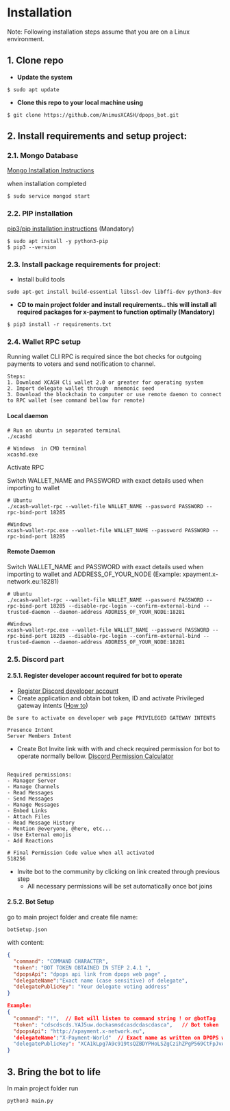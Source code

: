 
# Installation
Note: Following installation steps assume that you are on a Linux environment.

## 1. Clone repo 
- **Update the system**

```shell script
$ sudo apt update
```

- **Clone this repo to your local machine using**

```shell script
$ git clone https://github.com/AnimusXCASH/dpops_bot.git
```


## 2. Install requirements and setup project:

### 2.1. Mongo Database

[Mongo Installation Instructions](https://docs.mongodb.com/manual/tutorial/install-mongodb-on-ubuntu/)

when installation completed 

```shell script
$ sudo service mongod start
```

### 2.2. PIP installation 
[pip3/pip installation instructions](https://pip.pypa.io/en/stable/installing/) (Mandatory)
```shell script
$ sudo apt install -y python3-pip
$ pip3 --version
```


### 2.3. Install package requirements for project:

- Install build tools  

```shell script 
sudo apt-get install build-essential libssl-dev libffi-dev python3-dev
```

-  **CD to main project folder and install requirements.. this will install all required packages for x-payment to function
optimally (Mandatory)**
```shell script
$ pip3 install -r requirements.txt 
```

### 2.4. Wallet RPC setup 
Running wallet CLI RPC is required since the bot checks for outgoing payments to voters and send notification 
to channel. 

```text
Steps:
1. Download XCASH Cli wallet 2.0 or greater for operating system
2. Import delegate wallet through  mnemonic seed
3. Download the blockchain to computer or use remote daemon to connect to RPC wallet (see command bellow for remote)

```

#### Local daemon

```text
# Run on ubuntu in separated terminal
./xcashd

# Windows  in CMD terminal
xcashd.exe 
```

Activate RPC

Switch WALLET_NAME and PASSWORD with exact details used when importing to wallet

```text
# Ubuntu
./xcash-wallet-rpc --wallet-file WALLET_NAME --password PASSWORD --rpc-bind-port 18285 

#Windows
xcash-wallet-rpc.exe --wallet-file WALLET_NAME --password PASSWORD --rpc-bind-port 18285
```

#### Remote Daemon

Switch WALLET_NAME and PASSWORD with exact details used when importing to wallet and ADDRESS_OF_YOUR_NODE (Example: xpayment.x-network.eu:18281)
```text
# Ubuntu
./xcash-wallet-rpc --wallet-file WALLET_NAME --password PASSWORD --rpc-bind-port 18285 --disable-rpc-login --confirm-external-bind --trusted-daemon --daemon-address ADDRESS_OF_YOUR_NODE:18281

#Windows
xcash-wallet-rpc.exe --wallet-file WALLET_NAME --password PASSWORD --rpc-bind-port 18285 --disable-rpc-login --confirm-external-bind --trusted-daemon --daemon-address ADDRESS_OF_YOUR_NODE:18281
```


### 2.5. Discord part 
#### 2.5.1. Register developer account required for bot to operate
- [Register Discord developer account](https://discordapp.com/developers)
- Create application and obtain bot token, ID and activate Privileged gateway intents ([How to](https://www.writebots.com/discord-bot-token/))
```text
Be sure to activate on developer web page PRIVILEGED GATEWAY INTENTS

Presence Intent
Server Members Intent 

```
- Create Bot Invite link with with and check required permission for bot to operate normally bellow.
[Discord Permission Calculator](https://discordapi.com/permissions.html#0)

```text

Required permissions:
- Manager Server
- Manage Channels
- Read Messages
- Send Messages
- Manage Messages
- Embed Links
- Attach Files
- Read Message History
- Mention @everyone, @here, etc...
- Use External emojis
- Add Reactions

# Final Permission Code value when all activated 
518256
```

- Invite bot to the community by clicking on link created through previous step
    - All necessary permissions will be set automatically once bot joins

#### 2.5.2. Bot Setup

go to main project folder and create file name:
```text
botSetup.json
```

with content:
```json
{
  "command": "COMMAND CHARACTER",
  "token": "BOT TOKEN OBTAINED IN STEP 2.4.1 ",
  "dpopsApi": "dpops api link from dpops web page" ,
  "delegateName":"Exact name (case sensitive) of delegate",
  "delegatePublicKey": "Your delegate voting address"
}

Example:
{
  "command": "!",  // Bot will listen to command string ! or @botTag
  "token": "cdscdscds.YAJ5uw.dockasmsdcasdcdascdasca",   // Bot token 
  "dpopsApi": "http://xpayment.x-network.eu",
  'delegateName':"X-Payment-World"  // Exact name as written on DPOPS web page
  "delegatePublicKey": "XCA1kLpg7A9c919tsQZBDYPHoLSZgCzihZPgP569CtFpJvAvQrpqW72HZzLKHRRLpSQzpdKBwJeTaUXGco7E4tHr9TynMN5yfi"
}
```

## 3. Bring the bot to life
In main project folder run 

```
python3 main.py
```


